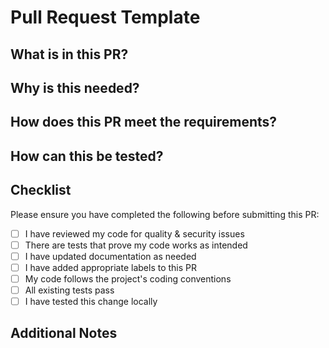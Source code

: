 # Pull Request Template

## What is in this PR?

<!-- Provide a brief summary of the changes in this pull request -->

## Why is this needed?

<!-- Explain the background context and motivation for these changes -->

## How does this PR meet the requirements?

<!-- Detail how this change addresses the requirements or resolves the issue -->

## How can this be tested?

<!-- Provide instructions for the reviewer to test this change if applicable -->

## Checklist

Please ensure you have completed the following before submitting this PR:

- [ ] I have reviewed my code for quality & security issues
- [ ] There are tests that prove my code works as intended
- [ ] I have updated documentation as needed
- [ ] I have added appropriate labels to this PR
- [ ] My code follows the project's coding conventions
- [ ] All existing tests pass
- [ ] I have tested this change locally

## Additional Notes

<!-- Any additional information that would be helpful for reviewers -->